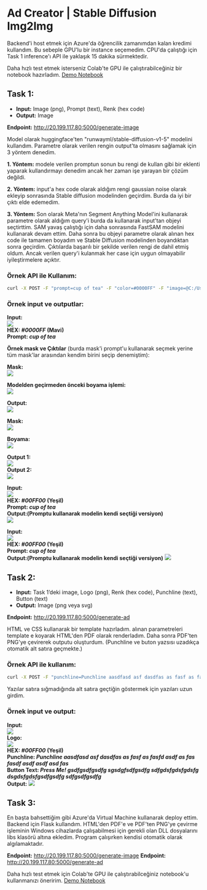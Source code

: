 # Ad Creator | Stable Diffusion Img2Img

Backend'i host etmek için Azure'da öğrencilik zamanımdan kalan kredimi kullandım. Bu sebeple GPU'lu bir instance seçemedim. CPU'da çalıştığı için Task 1 inference'ı API ile yaklaşık 15 dakika sürmektedir.

Daha hızlı test etmek isterseniz Colab'te GPU ile çalıştırabilceğiniz bir notebook hazırladım. [Demo Notebook](Demo-Notebook.ipynb)

## Task 1:
- <b>Input:</b> Image (png), Prompt (text), Renk (hex code)</br>
- <b>Output:</b> Image</br>

<b>Endpoint:</b> http://20.199.117.80:5000/generate-image

Model olarak huggingface'ten "runwayml/stable-diffusion-v1-5" modelini kullandım. Parametre olarak verilen rengin output'ta olmasını sağlamak için 3 yöntem denedim.

<b>1\. Yöntem:</b> modele verilen promptun sonun bu rengi de kullan gibi bir eklenti yaparak kullandırmayı denedim ancak her zaman işe yarayan bir çözüm değildi.

<b>2\. Yöntem:</b> input'a hex code olarak aldığım rengi gaussian noise olarak ekleyip sonrasında Stable diffusion modelinden geçirdim. Burda da iyi bir çıktı elde edemedim.

<b>3\. Yöntem:</b> Son olarak Meta'nın Segment Anything Model'ini kullanarak parametre olarak aldığım query'i burda da kullanarak input'tan objeyi seçtirttim. SAM yavaş çalıştığı için daha sonrasında FastSAM modelini kullanarak devam ettim. Daha sonra bu objeyi parametre olarak alınan hex code ile tamamen boyadım ve Stable Diffusion modelinden boyandıktan sonra geçirdim. Çıktılarda başarılı bir şekilde verilen rengi de dahil etmiş oldum. Ancak verilen query'i kulanmak her case için uygun olmayabilir iyileştirmelere açıktır.

### Örnek API ile Kullanım:
```bash
curl -X POST -F "prompt=cup of tea" -F "color=#0000FF" -F "image=@C:/Users/ASUS/Downloads/img/kahve.png" http://20.199.117.80:5000/generate-image --output "C:/Users/ASUS/Downloads/img/output_image.png"
```

### Örnek input ve outputlar:

<b>Input:</b></br>
![](./images/0.0.0.png)</br>
<b>HEX: <i> #0000FF </i> (Mavi)</b></br>
<b>Prompt: <i> cup of tea </i></b></br>

<b>Örnek mask ve Çıktılar</b> (burda mask'i prompt'u kullanarak seçmek yerine tüm mask'lar arasından kendim birini seçip denemiştim):</br>

<b>Mask:</b></br>
![](./images/0.1.0.png)</br>

<b>Modelden geçirmeden önceki boyama işlemi:</b></br>
![](./images/0.1.1.png)</br>

<b>Output:</b></br>
![](./images/0.1.2.png)</br>

<b>Mask:</b></br>
![](./images/0.2.1.png)</br>

<b>Boyama:</b></br>
![](./images/0.2.2.png)</br>

<b>Output 1:</b></br>
![](./images/0.2.2.1.png)</br>
<b>Output 2:</b></br>
![](./images/0.2.2.2.png)</br>


<b>Input:</b></br>
![](./images/1.png)</br>
<b>HEX: <i> #00FF00 </i> (Yeşil)</b></br>
<b>Prompt: <i> cup of tea </i></b></br>
<b>Output:(Promptu kullanarak modelin kendi seçtiği versiyon)</b></br>
![](./images/1.1.png)</br>

<b>Input:</b></br>
![](./images/0.0.0.png)</br>
<b>HEX: <i> #00FF00 </i> (Yeşil)</b></br>
<b>Prompt: <i> cup of tea </i></b></br>
<b>Output:(Promptu kullanarak modelin kendi seçtiği versiyon)</b>
![](./images/ad_input.png)</br>


## Task 2:
- <b>Input:</b> Task 1’deki image, Logo (png), Renk (hex code), Punchline (text), Button (text)</br>
- <b>Output:</b> Image (png veya svg)</br>

<b>Endpoint:</b> http://20.199.117.80:5000/generate-ad

HTML ve CSS kullanarak bir template hazırladım. alınan parametreleri template e koyarak HTML'den PDF olarak renderladım. Daha sonra PDF'ten PNG'ye çevirerek outputu oluşturdum. (Punchline ve buton yazsısı uzadıkça otomatik alt satıra geçmekte.)

### Örnek API ile kullanım:
```bash
curl -X POST -F "punchline=Punchline aasdfasd asf dasdfas as fasf as fasfd asdf as fas fasdf asdf asdf asd fas" -F "button_text=Press Me! gsdfgsdfgsdfg sgsdgfsdfgsdfg sdfgdsfgdsfgdsfg dsgdsfgdsfgsdfgsdfg sdfgsdfgsdfg" -F "color=#00FF00" -F "image=@C:/Users/ASUS/Downloads/img/ad_input.png" -F "logo=@C:/Users/ASUS/Downloads/img/logo.png" http://20.199.117.80:5000/generate-ad --output "C:/Users/ASUS/Downloads/img/ad_output.png"
```
Yazılar satıra sığmadığında alt satıra geçtiğin göstermek için yazıları uzun girdim.
### Örnek input ve output:
<b>Input:</b></br>
![](./images/ad_input.png)</br>
<b>Logo:</b></br>
![](./images/logo.png)</br>
<b>HEX: <i> #00FF00 </i> (Yeşil)</b></br>
<b>Punchline: <i> Punchline aasdfasd asf dasdfas as fasf as fasfd asdf as fas fasdf asdf asdf asd fas  </i></b></br>
<b>Button Text: <i> Press Me! gsdfgsdfgsdfg sgsdgfsdfgsdfg sdfgdsfgdsfgdsfg dsgdsfgdsfgsdfgsdfg sdfgsdfgsdfg  </i></b></br>
<b>Output:</b>
![](./images/ad_output.png)


## Task 3:

En başta bahsettiğim gibi Azure'da Virtual Machine kullanarak deploy ettim. Backend için Flask kullandım. HTML'den PDF'e ve PDF'ten PNG'ye çevirme işleminin Windows cihazlarda çalışabilmesi için gerekli olan DLL dosyalarını libs klasörü altına ekledim. Program çalışırken kendisi otomatik olarak algılamaktadır.

<b>Endpoint:</b> http://20.199.117.80:5000/generate-image
<b>Endpoint:</b> http://20.199.117.80:5000/generate-ad

Daha hızlı test etmek için Colab'te GPU ile çalıştırabilceğiniz notebook'u kullanmanızı öneririm. [Demo Notebook](Demo-Notebook.ipynb)